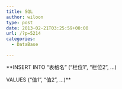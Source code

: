 ```yaml
---
title: SQL
author: wiloon
type: post
date: 2013-02-21T03:25:59+00:00
url: /?p=5214
categories:
  - DataBase

---
```

**INSERT INTO &#8220;表格名&#8221; (&#8220;栏位1&#8221;, &#8220;栏位2&#8221;, &#8230;)
  
VALUES (&#8220;值1&#8221;, &#8220;值2&#8221;, &#8230;)**